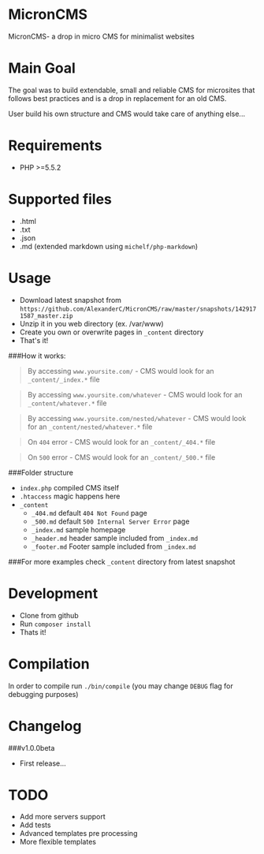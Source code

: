 # MicronCMS
MicronCMS- a drop in micro CMS for minimalist websites

# Main Goal
The goal was to build extendable, small and reliable CMS for microsites
that follows best practices and is a drop in replacement for an old CMS.

User build his own structure and CMS would take care of anything else...

# Requirements
 - PHP >=5.5.2
 
# Supported files
 - .html
 - .txt
 - .json
 - .md (extended markdown using `michelf/php-markdown`)
 
# Usage
 - Download latest snapshot from `https://github.com/AlexanderC/MicronCMS/raw/master/snapshots/1429171587_master.zip`
 - Unzip it in you web directory (ex. /var/www)
 - Create you own or overwrite pages in `_content` directory
 - That's it!
 
###How it works: 
 
> By accessing `www.yoursite.com/` - CMS would look for an `_content/_index.*` file

> By accessing `www.yoursite.com/whatever` - CMS would look for an `_content/whatever.*` file

> By accessing `www.yoursite.com/nested/whatever` - CMS would look for an `_content/nested/whatever.*` file

> On `404` error - CMS would look for an `_content/_404.*` file

> On `500` error - CMS would look for an `_content/_500.*` file
 
###Folder structure
 - `index.php` compiled CMS itself
 - `.htaccess` magic happens here
 - `_content`
    - `_404.md` default `404 Not Found` page   
    - `_500.md` default `500 Internal Server Error` page
    - `_index.md` sample homepage
    - `_header.md` header sample included from `_index.md`
    - `_footer.md` Footer sample included from `_index.md`
 
###For more examples check `_content` directory from latest snapshot 
 
# Development
 - Clone from github
 - Run `composer install`
 - Thats it!
 
# Compilation
In order to compile run `./bin/compile` (you may change `DEBUG` flag for debugging purposes)

# Changelog
###v1.0.0beta
 - First release...

# TODO
 - Add more servers support
 - Add tests
 - Advanced templates pre processing
 - More flexible templates
